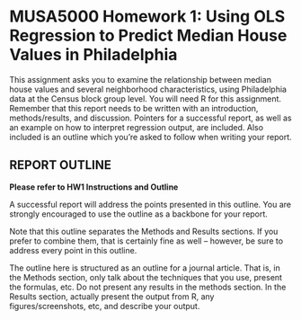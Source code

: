 # MUSA5000 Homework 1: Using OLS Regression to Predict Median House Values in Philadelphia

This assignment asks you to examine the relationship between median house values and several neighborhood characteristics, using Philadelphia data at the Census block group level. You will need R for this assignment. Remember that this report needs to be written with an introduction, methods/results, and discussion. Pointers for a successful report, as well as an example on how to interpret regression output, are included. Also included is an outline which you’re asked to follow when writing your report. 

## REPORT OUTLINE

**Please refer to HW1 Instructions and Outline**

A successful report will address the points presented in this outline. You are strongly encouraged to use the outline as a backbone for your report. 

Note that this outline separates the Methods and Results sections. If you prefer to combine them, that is certainly fine as well – however, be sure to address every point in this outline. 

The outline here is structured as an outline for a journal article. That is, in the Methods section, only talk about the techniques that you use, present the formulas, etc. Do not present any results in the methods section. In the Results section, actually present the output from R, any figures/screenshots, etc, and describe your output.
